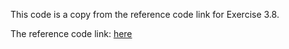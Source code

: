 This code is a copy from the reference code link for Exercise 3.8.

The reference code link:  [here](https://github.com/hehengtao/OAMP-Net)